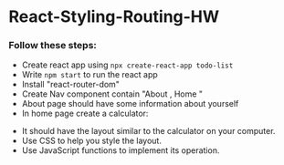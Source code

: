 # React-Styling-Routing-HW

### Follow these steps:
* Create react app using `npx create-react-app todo-list`
* Write `npm start` to run the react app
* Install "react-router-dom"
* Create Nav component contain "About , Home "
* About page should have some information about yourself
* In home page create a calculator:

- It should have the layout similar to the calculator on your computer.
- Use CSS to help you style the layout.
- Use JavaScript functions to implement its operation.
